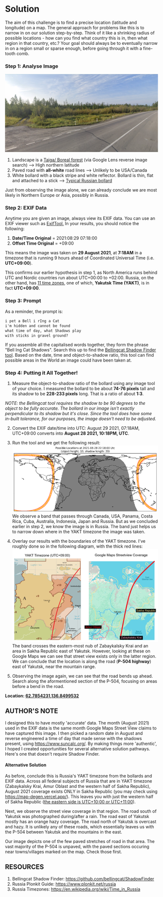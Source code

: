 # Solution

The aim of this challenge is to find a precise location (latitude and longitude) on a map. The general approach for problems like this is to narrow in on our solution step-by-step. Think of it like a shrinking radius of possible locations - how can you find what country this is in, then what region in that country, etc.? Your goal should always be to eventually narrow in on a region small or sparse enough, before going through it with a fine-tooth comb.


### Step 1: Analyse Image
<img src="../distrib/bollard.png" width="800">

1. Landscape is a [Taiga/ Boreal forest](https://en.wikipedia.org/wiki/Taiga) (via Google Lens reverse image search) --> High northern latitude
2. Paved road with **all-white** road lines --> Unlikely to be USA/Canada
3. White bollard with a black stripe and white reflector. Bollard is thin, flat and attached to a stick --> [Typical Russian bollard](https://www.plonkit.net/russia)

Just from observing the image alone, we can already conclude we are most likely in Northern Europe or Asia, possibly in Russia.

### Step 2: EXIF Data
Anytime you are given an image, always view its EXIF data. You can use an EXIF viewer such as [ExifTool.](https://exif.tools/) In your results, you should notice the following:

1. **Date/Time Original** = 2021:08:29 07:18:00
2. **Offset Time Original** = +09:00

This means the image was taken on **29 August 2021**, at **7:18AM** in a timezone that is running 9 hours ahead of Coordinated Universal Time (i.e. **UTC+09:00**). 

This confirms our earlier hypothesis in step 1, as North America runs behind UTC and Nordic countries run about UTC+00:00 to +02:00. Russia, on the other hand, has [11 time zones](https://en.wikipedia.org/wiki/UTC%2B09:00#/media/File:Map_of_Russian_time_zones_(2020)_-_without_Crimea.svg), one of which, **Yakutsk Time (YAKT)**, is in fact **UTC+09:00**.


### Step 3: Prompt
As a reminder, the prompt is:
```
i pet a Bell i rIng a Cat
i'm hidden and cannot be found
what time of day, what Shadows play
with sticks in gravel ground?
```
If you assemble all the capitalised words together, they form the phrase "Bell Ing Cat Shadows". Search this up to find the [Bellingcat Shadow Finder tool](https://github.com/bellingcat/ShadowFinder). Based on the date, time and object-to-shadow ratio, this tool can find possible areas in the World an image could have been taken at.


### Step 4: Putting it All Together!

1. Measure the object-to-shadow ratio of the bollard using any image tool of your choice. I measured the bollard to be about **74-76 pixels** tall and its shadow to be **228-233 pixels** long. That is a ratio of about **1:3**.

*NOTE: the Bellingcat tool requires the shadow to be 90 degrees to the object to be fully accurate. The bollard in our image isn't exactly perpendicular to its shadow but it's close. Since the tool does have some in-built tolerance, for our purposes, the image doesn't need to be adjusted.*

2. Convert the EXIF date/time into UTC: August 29 2021, 07:18AM, UTC+09:00 converts into **August 28 2021, 10:18PM, UTC**.

3. Run the tool and we get the following result:
![img1](img1.png) We observe a band that passes through Canada, USA, Panama, Costa Rica, Cuba, Australia, Indonesia, Japan and Russia. But as we concluded earlier in step 2, we know the image is in Russia. The band just helps us to narrow down where in the YAKT timezone the image was taken. 

4. Overlay our results with the boundaries of the YAKT timezone. I've roughly done so in the following diagram, with the thick red lines:
![img2](img2.png)
The band crosses the eastern-most nub of Zabaykalsky Krai and an area in Sakha Republic east of Yakutsk. However, looking at these on Google Maps we can see that street view exists only in the latter region. We can conclude that the location is along the road (**P-504 highway**) east of Yakutsk, near the mountain range.

4. Observing the image again, we can see that the road bends up ahead. Search along the aformentioned section of the P-504, focusing on areas before a bend in the road.


**Location: [62.7854231,136.8499532](https://maps.app.goo.gl/ZDgg4Db8q8FDykYu9)**


## AUTHOR'S NOTE
I designed this to have mostly 'accurate' data. The month (August 2021) used in the EXIF data is the same month Google Maps Street View claims to have captured this image. I then picked a random date in August and reverse engineered a time of day that made sense with the shadows present, using https://www.suncalc.org/. By making things more 'authentic', I hoped I created opportunities for several alternative solution pathways. Here's one that doesn't require Shadow Finder.

#### Alternative Solution
As before, conclude this is Russia's YAKT timezone from the bollards and EXIF data. Across all federal subjects of Russia that are in YAKT timezone (Zabaykalsky Krai, Amur Oblast and the western half of Sakha Republic), August 2021 coverage exists ONLY in Sakha Republic (you may check using https://map-degen.vercel.app/). This leaves you with just the western half of Sakha Republic ([the eastern side is UTC+10:00 or UTC+11:00](https://en.wikipedia.org/wiki/Sakha_Republic#/media/File:UTC_hue4map_RUS-SA_2011-09-01.svg)).

Next, we observe the street view coverage in that region. The road south of Yakutsk was photographed during/after a rain. The road east of Yakutsk mostly has an orange hazy coverage. The road north of Yakutsk is overcast and hazy. It is unlikely any of these roads, which essentially leaves us with the P-504 between Yakutsk and the mountains in the east. 

Our image depicts one of the few paved stretches of road in that area. The vast majority of the P-504 is unpaved, with the paved sections occuring near towns/villages marked on the map. Check those first.


## RESOURCES
1. Bellingcat Shadow Finder: https://github.com/bellingcat/ShadowFinder
2. Russia Plonkit Guide: https://www.plonkit.net/russia
3. Russia Timezones: https://en.wikipedia.org/wiki/Time_in_Russia